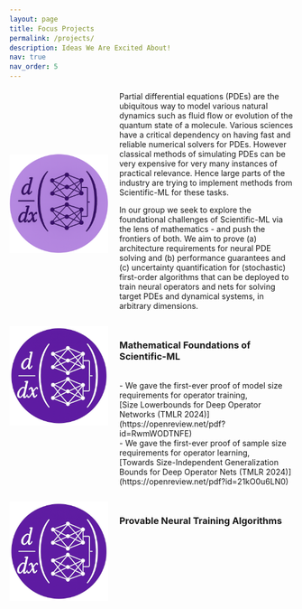 ```yaml
---
layout: page
title: Focus Projects
permalink: /projects/
description: Ideas We Are Excited About!
nav: true
nav_order: 5
---
```


<style>
  .responsive-container {
    display: flex;
    align-items: center;
    gap: 20px;
  }

  @media (max-width: 768px) {
    .responsive-container {
      flex-direction: column;
      align-items: flex-start; /* optional, aligns text to the left */
    }
  }
</style>

<!-- _pages/publications.md -->
<div class="responsive-container">
<img src="/assets/img/finalized-2.png" alt="Publications Banner" style="width:175px; height:175px;"/>
 <div>
     <p style="margin-top: 5px;"> 
     Partial differential equations (PDEs) are the ubiquitous way to model various natural dynamics such as fluid flow or evolution of the quantum state of a molecule. Various sciences have a critical dependency on having fast and reliable numerical solvers for PDEs. However classical methods of simulating PDEs can be very expensive for very many instances of practical relevance. Hence large parts of the industry are trying to implement methods from Scientific-ML for these tasks. 
      </p> 
     <p style="margin-top: 5px;">
   In our group we seek to explore the foundational challenges of Scientific-ML via the lens of mathematics - and push the frontiers of both. We aim to prove (a) architecture requirements for neural PDE solving and (b) performance guarantees and (c) uncertainty quantification for (stochastic) first-order algorithms that can be deployed to train neural operators and nets for solving target PDEs and dynamical systems, in arbitrary dimensions.
     </p>
  </div>
</div>

<div>
 <p>  </p>
</div>
<div>
 <p>  </p>
</div>
<!-- _pages/publications.md -->
<div style="display:flex;align-items;center; gap: 20px;">
<img src="/assets/img/finalized.png" alt="Publications Banner" style="width:175px; height:175px;"/>
 <div>
  <h3> Mathematical Foundations of Scientific-ML</h3>
     <p style="margin-top: 5px;">
       <br>
     - We gave the first-ever proof of model size requirements for operator training,
       <br>
   [Size Lowerbounds for Deep Operator Networks
(TMLR 2024)](https://openreview.net/pdf?id=RwmWODTNFE)
       <br>
      - We gave the first-ever proof of sample size requirements for operator learning,
       <br>
   [Towards Size-Independent Generalization Bounds for Deep
Operator Nets (TMLR 2024)](https://openreview.net/pdf?id=21kO0u6LN0)   
     </p>
  </div>
</div>
<div>
 <p>  </p>
</div>

<!-- _pages/publications.md -->
<div style="display:flex;align-items;center; gap: 20px;">
<img src="/assets/img/finalized.png" alt="Publications Banner" style="width:175px; height:175px;"/>
 <div>
   <h3>  Provable Neural Training Algorithms </h3>
     <p style="margin-top: 5px;"> </p>
  </div>
</div>

